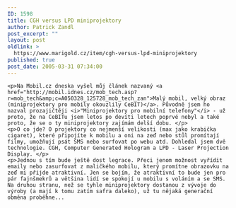```yaml
---
ID: 1598
title: CGH versus LPD miniprojektory
author: Patrick Zandl
post_excerpt: ""
layout: post
oldlink: >
  https://www.marigold.cz/item/cgh-versus-lpd-miniprojektory
published: true
post_date: 2005-03-31 07:34:00
---
```

	<p>Na Mobil.cz dneska vyšel můj článek nazvaný <a href="http://mobil.idnes.cz/mob_tech.asp?r=mob_tech&amp;c=A050328_125728_mob_tech_zan">Malý mobil, velký obraz (miniprojektory pro mobily okouzlily CeBIT)</a>. Původně jsem ho nazval prozajičtěji <i>"Miniprojektory pro mobilní telefony"</i> - už proto, že na CeBITu jsem letos po devíti letech poprvé nebyl a také proto, že se o ty miniprojektory zajímám delší dobu. </p>
	<p>O co jde? O projektory co nejmenší velikosti (max jako krabička cigaret), které připojíte k mobilu a oni na zeď nebo stůl promítají filmy, umožňují psát SMS nebo surfovat po webu atd. Dohledal jsem dvě technologie. CGH, Computer Generated Hologram a LPD - Laser Projection Display. </p>
	<p>Jednou s tím bude ještě dost legrace. Přeci jenom možnost vyřídit emaily nebo zasurfovat z maličkého mobilu, který promítne obrazovku na zeď mi přijde atraktivní. Jen se bojím, že atraktivní to bude jen pro pár fajnšmekrů a většina lidí se spokojí u mobilu s voláním a se SMS. Na druhou stranu, než se tyhle miniprojektory dostanou z vývoje do výroby (a mají k tomu zatím safra daleko), už tu nějaká generační obměna proběhne...
</p>